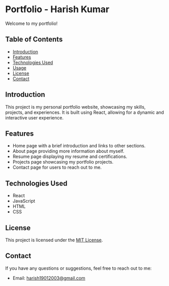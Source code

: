 # Portfolio - Harish Kumar

Welcome to my portfolio!

## Table of Contents

- [Introduction](#introduction)
- [Features](#features)
- [Technologies Used](#technologies-used)
- [Usage](#usage)
- [License](#license)
- [Contact](#contact)

## Introduction

This project is my personal portfolio website, showcasing my skills, projects, and experiences. It is built using React, allowing for a dynamic and interactive user experience.

## Features

- Home page with a brief introduction and links to other sections.
- About page providing more information about myself.
- Resume page displaying my resume and certifications.
- Projects page showcasing my portfolio projects.
- Contact page for users to reach out to me.

## Technologies Used

- React
- JavaScript
- HTML
- CSS

## License

This project is licensed under the [MIT License](LICENSE).

## Contact

If you have any questions or suggestions, feel free to reach out to me:

- Email: harish19012003@gmail.com
